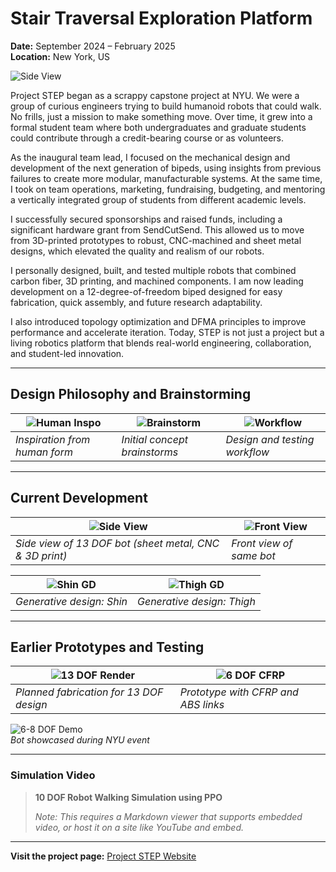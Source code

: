 # Stair Traversal Exploration Platform
**Date:** September 2024 – February 2025  
**Location:** New York, US

![Side View](side-new.png)

Project STEP began as a scrappy capstone project at NYU. We were a group of curious engineers trying to build humanoid robots that could walk. No frills, just a mission to make something move. Over time, it grew into a formal student team where both undergraduates and graduate students could contribute through a credit-bearing course or as volunteers.

As the inaugural team lead, I focused on the mechanical design and development of the next generation of bipeds, using insights from previous failures to create more modular, manufacturable systems. At the same time, I took on team operations, marketing, fundraising, budgeting, and mentoring a vertically integrated group of students from different academic levels.

I successfully secured sponsorships and raised funds, including a significant hardware grant from SendCutSend. This allowed us to move from 3D-printed prototypes to robust, CNC-machined and sheet metal designs, which elevated the quality and realism of our robots.

I personally designed, built, and tested multiple robots that combined carbon fiber, 3D printing, and machined components. I am now leading development on a 12-degree-of-freedom biped designed for easy fabrication, quick assembly, and future research adaptability.

I also introduced topology optimization and DFMA principles to improve performance and accelerate iteration. Today, STEP is not just a project but a living robotics platform that blends real-world engineering, collaboration, and student-led innovation.

---

## Design Philosophy and Brainstorming

| ![Human Inspo](inspo.png) | ![Brainstorm](brainstorm.png) | ![Workflow](workflow.png) |
|---------------------------|-------------------------------|---------------------------|
| *Inspiration from human form* | *Initial concept brainstorms* | *Design and testing workflow* |

---

## Current Development

| ![Side View](side-new.png) | ![Front View](front-new.png) |
|----------------------------|------------------------------|
| *Side view of 13 DOF bot (sheet metal, CNC & 3D print)* | *Front view of same bot* |

| ![Shin GD](gendesign-shin.png) | ![Thigh GD](gendesign-thigh.png) |
|-------------------------------|-------------------------------|
| *Generative design: Shin* | *Generative design: Thigh* |

---

## Earlier Prototypes and Testing

| ![13 DOF Render](Screenshot-2025-07-11-182636.png) | ![6 DOF CFRP](6dofcf.png) |
|---------------------------------------------------|----------------------------|
| *Planned fabrication for 13 DOF design* | *Prototype with CFRP and ABS links* |

![6-8 DOF Demo](6-8dof.jpeg)  
*Bot showcased during NYU event*

---

### Simulation Video

> **10 DOF Robot Walking Simulation using PPO**
>
> _Note: This requires a Markdown viewer that supports embedded video, or host it on a site like YouTube and embed._

---

**Visit the project page:** [Project STEP Website](https://ma82112.wixsite.com/nyuprojectstep)
